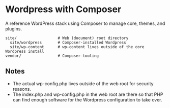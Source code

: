# Wordpress with Composer

A reference WordPress stack using Composer to manage core, themes, and plugins.

```
site/                  # Web (document) root directory
  site/wordpress       # Composer-installed Wordpress
  site/wp-content      # wp-content lives outside of the core Wordpress install
vendor/                # Composer-tooling
```

## Notes
- The actual wp-config.php lives outside of the web root for security reasons.
- The index.php and wp-config.php in the web root are there so that PHP can find enough
  software for the Wordpress configuration to take over.